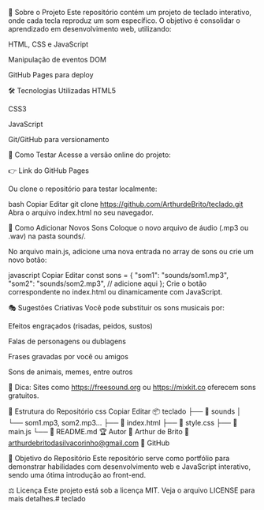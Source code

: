 📌 Sobre o Projeto
Este repositório contém um projeto de teclado interativo, onde cada tecla reproduz um som específico. O objetivo é consolidar o aprendizado em desenvolvimento web, utilizando:

HTML, CSS e JavaScript

Manipulação de eventos DOM

GitHub Pages para deploy

🛠️ Tecnologias Utilizadas
HTML5

CSS3

JavaScript

Git/GitHub para versionamento

🚀 Como Testar
Acesse a versão online do projeto:

👉 Link do GitHub Pages

Ou clone o repositório para testar localmente:

bash
Copiar
Editar
git clone https://github.com/ArthurdeBrito/teclado.git
Abra o arquivo index.html no seu navegador.

🧩 Como Adicionar Novos Sons
Coloque o novo arquivo de áudio (.mp3 ou .wav) na pasta sounds/.

No arquivo main.js, adicione uma nova entrada no array de sons ou crie um novo botão:

javascript
Copiar
Editar
const sons = {
  "som1": "sounds/som1.mp3",
  "som2": "sounds/som2.mp3",
  // adicione aqui
};
Crie o botão correspondente no index.html ou dinamicamente com JavaScript.

🎭 Sugestões Criativas
Você pode substituir os sons musicais por:

Efeitos engraçados (risadas, peidos, sustos)

Falas de personagens ou dublagens

Frases gravadas por você ou amigos

Sons de animais, memes, entre outros

🎤 Dica: Sites como https://freesound.org ou https://mixkit.co oferecem sons gratuitos.

📂 Estrutura do Repositório
css
Copiar
Editar
📦 teclado
├── 📁 sounds
│   └── som1.mp3, som2.mp3...
├── 📄 index.html
├── 📄 style.css
├── 📄 main.js
└── 📄 README.md
🏆 Autor
👤 Arthur de Brito
📧 arthurdebritodasilvacorinho@gmail.com
🔗 GitHub

🎯 Objetivo do Repositório
Este repositório serve como portfólio para demonstrar habilidades com desenvolvimento web e JavaScript interativo, sendo uma ótima introdução ao front-end.

⚖️ Licença
Este projeto está sob a licença MIT. Veja o arquivo LICENSE para mais detalhes.# teclado
